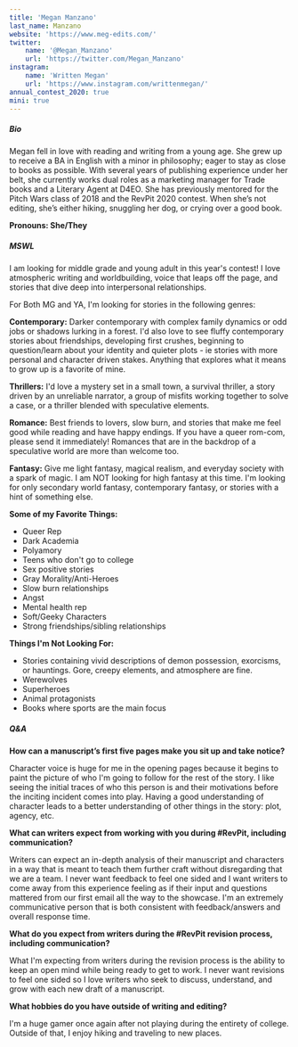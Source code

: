 ```yaml
---
title: 'Megan Manzano'
last_name: Manzano
website: 'https://www.meg-edits.com/'
twitter:
    name: '@Megan_Manzano'
    url: 'https://twitter.com/Megan_Manzano'
instagram:
    name: 'Written Megan'
    url: 'https://www.instagram.com/writtenmegan/'
annual_contest_2020: true
mini: true
---
```


##### Bio

Megan fell in love with reading and writing from a young age. She grew up to receive a BA in English with a minor in philosophy; eager to stay as close to books as possible. With several years of publishing experience under her belt, she currently works dual roles as a marketing manager for Trade books and a Literary Agent at D4EO. She has previously mentored for the Pitch Wars class of 2018 and the RevPit 2020 contest. When she’s not editing, she’s either hiking, snuggling her dog, or crying over a good book.

**Pronouns: She/They**

##### MSWL

I am looking for middle grade and young adult in this year's contest! I love atmospheric writing and worldbuilding, voice that leaps off the page, and stories that dive deep into interpersonal relationships. 

For Both MG and YA, I'm looking for stories in the following genres:

**Contemporary:** Darker contemporary with complex family dynamics or odd jobs or shadows lurking in a forest. I'd also love to see fluffy contemporary stories about friendships, developing first crushes, beginning to question/learn about your identity and quieter plots - ie stories with more personal and character driven stakes. Anything that explores what it means to grow up is a favorite of mine.

**Thrillers:** I'd love a mystery set in a small town, a survival thriller, a story driven by an unreliable narrator, a group of misfits working together to solve a case, or a thriller blended with speculative elements.

**Romance:** Best friends to lovers, slow burn, and stories that make me feel good while reading and have happy endings. If you have a queer rom-com, please send it immediately! Romances that are in the backdrop of a speculative world are more than welcome too.

**Fantasy:** Give me light fantasy, magical realism, and everyday society with a spark of magic. 
I am NOT looking for high fantasy at this time. I'm looking for only secondary world fantasy, contemporary fantasy, or stories with a hint of something else. 

**Some of my Favorite Things:**
* Queer Rep
* Dark Academia
* Polyamory
* Teens who don't go to college
* Sex positive stories
* Gray Morality/Anti-Heroes
* Slow burn relationships
* Angst
* Mental health rep
* Soft/Geeky Characters
* Strong friendships/sibling relationships

**Things I'm Not Looking For:**
* Stories containing vivid descriptions of demon possession, exorcisms, or hauntings. Gore, creepy elements, and atmosphere are fine.
* Werewolves
* Superheroes
* Animal protagonists
* Books where sports are the main focus

##### Q&A

**How can a manuscript’s first five pages make you sit up and take notice?**

Character voice is huge for me in the opening pages because it begins to paint the picture of who I'm going to follow for the rest of the story. I like seeing the initial traces of who this person is and their motivations before the inciting incident comes into play. Having a good understanding of character leads to a better understanding of other things in the story: plot, agency, etc.

**What can writers expect from working with you during #RevPit, including communication?**

Writers can expect an in-depth analysis of their manuscript and characters in a way that is meant to teach them further craft without disregarding that we are a team. I never want feedback to feel one sided and I want writers to come away from this experience feeling as if their input and questions mattered from our first email all the way to the showcase. I'm an extremely communicative person that is both consistent with feedback/answers and overall response time.

**What do you expect from writers during the #RevPit revision process, including communication?**

What I'm expecting from writers during the revision process is the ability to keep an open mind while being ready to get to work. I never want revisions to feel one sided so I love writers who seek to discuss, understand, and grow with each new draft of a manuscript. 

**What hobbies do you have outside of writing and editing?**

I'm a huge gamer once again after not playing during the entirety of college. Outside of that, I enjoy hiking and traveling to new places.